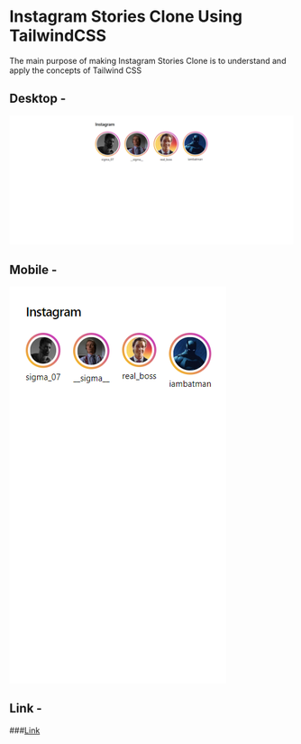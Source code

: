 # Instagram Stories Clone Using TailwindCSS
The main purpose of making Instagram Stories Clone is to understand and apply the concepts of Tailwind CSS

## Desktop - 
![For Desktop - ](/Insta%20-%20Desktop.png)

## Mobile - 
![For Mobile - ](/Insta%20-%20Mobile.png)

## Link - 
###[Link](https://64db4fd3695b0f4849820803--curious-llama-c1bf7e.netlify.app/)


